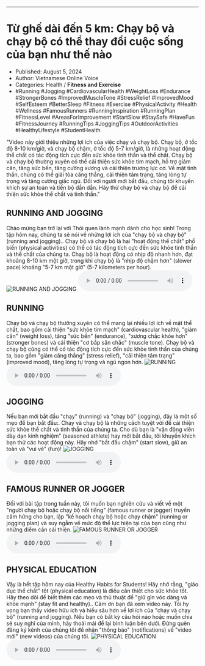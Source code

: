 
---

# Từ ghế dài đến 5 km: Chạy bộ và chạy bộ có thể thay đổi cuộc sống của bạn như thế nào

- Published: August 5, 2024
- Author: Vietnamese Online Voice
- Categories: Health / **Fitness and Exercise**
- #Running #Jogging #CardiovascularHealth #WeightLoss #Endurance #StrongerBones #ImprovedMuscleTone #StressRelief #ImprovedMood #SelfEsteem #BetterSleep #Fitness #Exercise #PhysicalActivity #Health #Wellness #FamousRunners #RunningInspiration #RunningPlan #FitnessLevel #AreasForImprovement #StartSlow #StaySafe #HaveFun #FitnessJourney #RunningTips #JoggingTips #OutdoorActivities #HealthyLifestyle #StudentHealth

"Video này giới thiệu những lợi ích của việc chạy và chạy bộ. Chạy bộ, ở tốc độ 8-10 km/giờ, và chạy bộ chậm, ở tốc độ 5-7 km/giờ, là những hoạt động thể chất có tác động tích cực đến sức khỏe tinh thần và thể chất. Chạy bộ và chạy bộ thường xuyên có thể cải thiện sức khỏe tim mạch, hỗ trợ giảm cân, tăng sức bền, tăng cường xương và cải thiện trương lực cơ. Về mặt tinh thần, chúng có thể giải tỏa căng thẳng, cải thiện tâm trạng, tăng lòng tự trọng và tăng cường giấc ngủ. Đối với người mới bắt đầu, chúng tôi khuyến khích sự an toàn và tiến bộ dần dần. Hãy thử chạy bộ và chạy bộ để cải thiện sức khỏe thể chất và tinh thần."


## RUNNING AND JOGGING

Chào mừng bạn trở lại với Thói quen lành mạnh dành cho học sinh! Trong tập hôm nay, chúng ta sẽ nói về những lợi ích của "chạy bộ và chạy bộ" (running and jogging).. Chạy bộ và chạy bộ là hai "hoạt động thể chất" phổ biến (physical activities) có thể có tác động tích cực đến sức khỏe tinh thần và thể chất của chúng ta. Chạy bộ là hoạt động có nhịp độ nhanh hơn, đạt khoảng 8-10 km một giờ, trong khi chạy bộ là "nhịp độ chậm hơn" (slower pace) khoảng "5-7 km một giờ" (5-7 kilometers per hour).
![RUNNING AND JOGGING](https://http-archiver-apis-production-80.schnworks.com/storage/images/transitions/2024-08-05/transition--9267986368-Montserrat-Regular-7B1FA2.jpg)
<audio controls>
    <source src="https://http-archiver-apis-production-80.schnworks.com/storage/storage/audio/file-26328832048.mp3" type="audio/mpeg">
</audio>



## RUNNING

Chạy bộ và chạy bộ thường xuyên có thể mang lại nhiều lợi ích về mặt thể chất, bao gồm cải thiện "sức khỏe tim mạch" (cardiovascular health), "giảm cân" (weight loss), tăng "sức bền" (endurance), "xương chắc khỏe hơn" (stronger bones) và cải thiện "cơ bắp săn chắc" (muscle tone). Chạy bộ và chạy bộ cũng có thể có tác động tích cực đến sức khỏe tinh thần của chúng ta, bao gồm "giảm căng thẳng" (stress relief), "cải thiện tâm trạng" (improved mood), tăng lòng tự trọng và ngủ ngon hơn.
![RUNNING](https://http-archiver-apis-production-80.schnworks.com/storage/images/transitions/2024-08-05/transition--21107525935-Montserrat-Thin-512DA8.jpg)
<audio controls>
    <source src="https://http-archiver-apis-production-80.schnworks.com/storage/storage/audio/file-15856352151.mp3" type="audio/mpeg">
</audio>



## JOGGING

Nếu bạn mới bắt đầu "chạy" (running) và "chạy bộ" (jogging), đây là một số mẹo để bạn bắt đầu:. Chạy và chạy bộ là những cách tuyệt vời để cải thiện sức khỏe thể chất và tinh thần của chúng ta. Cho dù bạn là "vận động viên dày dạn kinh nghiệm" (seasoned athlete) hay mới bắt đầu, tôi khuyến khích bạn thử các hoạt động này. Hãy nhớ "bắt đầu chậm" (start slow), giữ an toàn và "vui vẻ" (fun)!
![JOGGING](https://http-archiver-apis-production-80.schnworks.com/storage/images/transitions/2024-08-05/transition--11906078077-Montserrat-Black-880E4F.jpg)
<audio controls>
    <source src="https://http-archiver-apis-production-80.schnworks.com/storage/storage/audio/file-2273674783.mp3" type="audio/mpeg">
</audio>



## FAMOUS RUNNER OR JOGGER

Đối với bài tập trong tuần này, tôi muốn bạn nghiên cứu và viết về một "người chạy bộ hoặc chạy bộ nổi tiếng" (famous runner or jogger) truyền cảm hứng cho bạn, lập "kế hoạch chạy bộ hoặc chạy chậm" (running or jogging plan) và suy ngẫm về mức độ thể lực hiện tại của bạn cũng như những điểm cần cải thiện.
![FAMOUS RUNNER OR JOGGER](https://http-archiver-apis-production-80.schnworks.com/storage/images/transitions/2024-08-05/transition-7946078437-Montserrat-ExtraBold-512DA8.jpg)
<audio controls>
    <source src="https://http-archiver-apis-production-80.schnworks.com/storage/storage/audio/file-22959507849.mp3" type="audio/mpeg">
</audio>



## PHYSICAL EDUCATION

Vậy là hết tập hôm nay của Healthy Habits for Students! Hãy nhớ rằng, "giáo dục thể chất" tốt (physical education) là điều cần thiết cho sức khỏe tốt. Hãy theo dõi để biết thêm các mẹo và thủ thuật để "giữ gìn vóc dáng và khỏe mạnh" (stay fit and healthy).. Cảm ơn bạn đã xem video này. Tôi hy vọng bạn thấy video hữu ích và hiểu sâu hơn về lợi ích của "chạy và chạy bộ" (running and jogging). Nếu bạn có bất kỳ câu hỏi nào hoặc muốn chia sẻ suy nghĩ của mình, hãy thoải mái để lại bình luận bên dưới. Đừng quên đăng ký kênh của chúng tôi để nhận "thông báo" (notifications) về "video mới" (new videos) của chúng tôi.
![PHYSICAL EDUCATION](https://http-archiver-apis-production-80.schnworks.com/storage/images/transitions/2024-08-05/transition-23083932300-Montserrat-Regular-303F9F.jpg)
<audio controls>
    <source src="https://http-archiver-apis-production-80.schnworks.com/storage/storage/audio/file-11546752206.mp3" type="audio/mpeg">
</audio>


